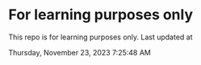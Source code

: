 # For learning purposes only
This repo is for learning purposes only.
Last updated at

Thursday, November 23, 2023 7:25:48 AM

